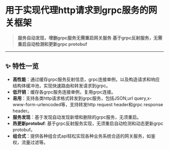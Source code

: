 # 用于实现代理http请求到grpc服务的网关框架
> **服务自动发现，增删grpc服务无需重启网关服务**
> **基于grpc反射服务，无需重启自动检测和更新grpc protobuf**

---
## ✨ 特性一览
- **高性能**：通过缓存grpc服务反射信息，grpc连接单例，以及构造请求和响应结构体缓冲池，实现快速路由和转发请求到grpc。
- **低开销**：缓存各grpc服务连接单例，复用grpc连接。
- **易用**：支持各类http请求格式转发到grpc服务，包括JSON,url query,x-www-form-urlencoded等，支持转发http request header和grpc response header。
- **服务发现**：基于发现自动发现新增和删除的grpc服务，无须重启。
- **热更新protobuf**: 基于grpc反射服务实现，无须重启自动检测和动态更新grpc protobuf。
- **组合式**：提供各种组合式api轻松实现各种业务系统合适的网关服务，如鉴权，流量过滤等。
